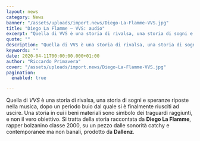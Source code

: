 ```yaml
---
layout: news
category: News
banner: "/assets/uploads/import.news/Diego-La-Flamme-VVS.jpg"
title: "Diego La Flamme – VVS: audio"
excerpt: "Quella di VVS è una storia di rivalsa, una storia di sogni e speranze riposte nella musica, dopo un periodo buio dal quale si è finalmente riusciti ad uscire. Una storia in cui i beni materiali sono simbolo dei traguardi raggiunti, e non il vero obiettivo. Si tratta della storia raccontata da Diego La Flamme, [&hellip"
quote: ""
description: "Quella di VVS è una storia di rivalsa, una storia di sogni e speranze riposte nella musica, dopo un periodo buio dal quale si è finalmente riusciti ad uscire. Una storia in cui i beni materiali sono simbolo dei traguardi raggiunti, e non il vero obiettivo. Si tratta della storia raccontata da Diego La Flamme, [&hellip"
keywords: ""
date: 2020-04-11T00:00:00.000+01:00
author: "Riccardo Primavera"
cover: "/assets/uploads/import.news/Diego-La-Flamme-VVS.jpg"
pagination:
  enabled: true

---
```


Quella di _VVS_ è una storia di rivalsa, una storia di sogni e speranze riposte nella musica, dopo un periodo buio dal quale si è finalmente riusciti ad uscire. Una storia in cui i beni materiali sono simbolo dei traguardi raggiunti, e non il vero obiettivo. Si tratta della storia raccontata da **Diego La Flamme**, rapper bolzanino classe 2000, su un pezzo dalle sonorità catchy e contemporanee ma non banali, prodotto da **Dallenz**.